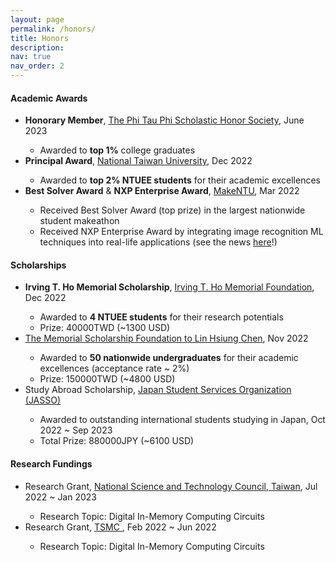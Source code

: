 ```yaml
---
layout: page
permalink: /honors/
title: Honors
description: 
nav: true
nav_order: 2
---
```


<h4>Academic Awards</h4>
<ul>
  <li><strong>Honorary Member</strong>, <a href="http://www.phitauphi.org.tw/">The Phi Tau Phi Scholastic Honor Society</a>, June 2023</li>
    <ul>
        <li> Awarded to <strong>top 1%</strong> college graduates </li>
    </ul>
  <li><strong>Principal Award</strong>, <a href="https://www.aca.ntu.edu.tw/WebUPD/aca/UAADRules/%E8%87%BA%E5%A4%A7%E6%A0%A1%E9%95%B7%E7%8D%8E%E8%A8%AD%E7%BD%AE%E8%BE%A6%E6%B3%95.pdf"> National Taiwan University</a>, Dec 2022</li>
    <ul>
        <li> Awarded to <strong>top 2% NTUEE students</strong> for their academic excellences</li>
    </ul>
  <li><strong>Best Solver Award</strong> & <strong>NXP Enterprise Award</strong>, <a href="https://make.ntuee.org/">MakeNTU</a>, Mar 2022</li>
    <ul>
        <li> Received Best Solver Award (top prize) in the largest nationwide student makeathon </li>
        <li> Received NXP Enterprise Award by integrating image recognition ML techniques into real-life applications (see the news <a href="http://www.twiota.org/eventDetails.aspx?id=00076b6c-1415-467e-9319-1ea128b274f8">here</a>!) </li>
    </ul>
    
</ul>


<h4>Scholarships</h4>
<ul>
    <li><strong>Irving T. Ho Memorial Scholarship</strong>, <a href="https://irvingthofoundation.github.io/index.php.htm">Irving T. Ho Memorial Foundation</a>, Dec 2022</li>
        <ul>
            <li> Awarded to <strong>4 NTUEE students</strong> for their research potentials</li>
            <li> Prize: 40000TWD (~1300 USD) </li>
        </ul>
    <li><a href="http://www.ta-yung.com.tw/">The Memorial Scholarship Foundation to Lin Hsiung Chen</a>, Nov 2022</li>
        <ul>
            <li> Awarded to <strong>50 nationwide undergraduates</strong> for their academic excellences (acceptance rate ~ 2%)</li>
            <li> Prize: 150000TWD (~4800 USD) </li>
        </ul>
    <li>Study Abroad Scholarship, <a href="https://www.jasso.go.jp/en/ryugaku/scholarship_j/ukeire.html">Japan Student Services Organization (JASSO)</a> </li>
        <ul>
            <li> Awarded to outstanding international students studying in Japan, Oct 2022 ~ Sep 2023</li>
            <li> Total Prize: 880000JPY (~6100 USD) </li>
        </ul>
</ul>

<h4> Research Fundings </h4>
<ul>
    <li> Research Grant, <a href="https://www.nstc.gov.tw/">National Science and Technology Council, Taiwan</a>, Jul 2022 ~ Jan 2023</li>
        <ul>
            <li> Research Topic: Digital In-Memory Computing Circuits</li>
        </ul>
    <li> Research Grant, <a href="https://www.tsmc.com/english">TSMC </a>, Feb 2022 ~ Jun 2022</li>
        <ul>
            <li> Research Topic: Digital In-Memory Computing Circuits</li>
        </ul>
</ul>
